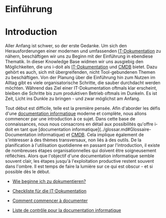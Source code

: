 <!-- TRANSLATED by md-translate -->
# Einführung

# Introduction

Aller Anfang ist schwer, so der erste Gedanke. Um sich den Herausforderungen einer modernen und umfassenden [IT-Dokumentation](../glossar.md) zu nähern, beschäftigen wir uns zu Beginn mit der Einführung in ebendiese Thematik. In dieser Knowledge Base widmen wir uns ausgiebig den Möglichkeiten, die uns i-doit als [IT-Dokumentation](../glossar.md#Glossar-IT-Dokumentation) und [CMDB](../glossar.md#Glossar-CMDB) bietet. Dazu gehört es auch, sich mit übergreifenden, nicht Tool-gebundenen Themen zu beschäftigen. Von der Planung über die Einführung hin zum Nutzen im Alltag gibt es viele organisatorische Schritte, die sauber durchdacht werden möchten. Während das Ziel einer IT-Dokumentation oftmals klar erscheint, bleiben die Schritte bis zum produktiven Betrieb oftmals im Dunkeln. Es ist Zeit, Licht ins Dunkle zu bringen - und zwar möglichst am Anfang.

Tout début est difficile, telle est la première pensée. Afin d'aborder les défis d'une [documentation informatique](../glossar.md) moderne et complète, nous allons commencer par une introduction à ce sujet. Dans cette base de connaissances, nous nous consacrons en détail aux possibilités qu'offre i-doit en tant que [documentation informatique](../glossar.md#Glossaire-Documentation informatique) et [CMDB](../glossar.md#Glossaire-CMDB). Cela implique également de s'intéresser à des thèmes transversaux, non liés à des outils. De la planification à l'utilisation quotidienne en passant par l'introduction, il existe de nombreuses étapes organisationnelles qui doivent être soigneusement réfléchies. Alors que l'objectif d'une documentation informatique semble souvent clair, les étapes jusqu'à l'exploitation productive restent souvent dans l'ombre. Il est temps de faire la lumière sur ce qui est obscur - et si possible dès le début.

* [Wie beginne ich zu dokumentieren?](wie-beginne-ich-zu-dokumentieren.md)
* [Checkliste für die IT-Dokumentation](checkliste-fuer-die-it-dokumentation.md)

* [Comment commencer à documenter](comment-commencer-à-documenter.md)
* [Liste de contrôle pour la documentation informatique](checkliste-pour-la-documentation-it.md)
